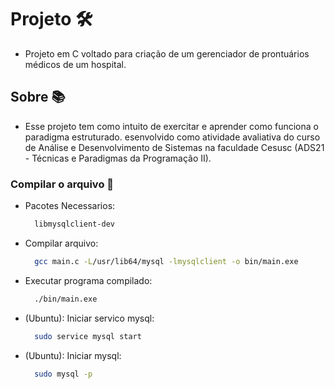 # Projeto 🛠️

- Projeto em C voltado para criação de um gerenciador de prontuários médicos de um hospital.

## Sobre 📚

- Esse projeto tem como intuito de exercitar e aprender como funciona o paradigma estruturado. esenvolvido como atividade avaliativa do curso de Análise e Desenvolvimento de Sistemas na faculdade Cesusc (ADS21 - Técnicas e Paradigmas da Programação II).

### Compilar o arquivo 🌟

-   Pacotes Necessarios:

    ```bash
      libmysqlclient-dev
    ```

-   Compilar arquivo:

    ```bash
      gcc main.c -L/usr/lib64/mysql -lmysqlclient -o bin/main.exe
    ```

-   Executar programa compilado:

    ```bash
      ./bin/main.exe
    ```

-   (Ubuntu): Iniciar servico mysql:

    ```bash
      sudo service mysql start
    ```

-   (Ubuntu): Iniciar mysql:

    ```bash
      sudo mysql -p
    ```
